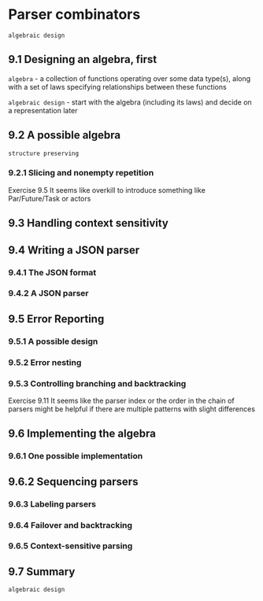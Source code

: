 # Parser combinators

`algebraic design`

## 9.1 Designing an algebra, first

`algebra` - a collection of functions operating over some data type(s), along with a set of laws specifying relationships between these functions

`algebraic design` - start with the algebra (including its laws) and decide on a representation later

## 9.2 A possible algebra

`structure preserving`

### 9.2.1 Slicing and nonempty repetition

Exercise 9.5 It seems like overkill to introduce something like Par/Future/Task or actors

## 9.3 Handling context sensitivity

## 9.4 Writing a JSON parser

### 9.4.1 The JSON format

### 9.4.2 A JSON parser

## 9.5 Error Reporting

### 9.5.1 A possible design

### 9.5.2 Error nesting   

### 9.5.3 Controlling branching and backtracking

Exercise 9.11 It seems like the parser index or the order in the chain of parsers might be helpful 
if there are multiple patterns with slight differences

## 9.6 Implementing the algebra

### 9.6.1 One possible implementation

## 9.6.2 Sequencing parsers

### 9.6.3 Labeling parsers

### 9.6.4 Failover and backtracking

### 9.6.5 Context-sensitive parsing

## 9.7 Summary

`algebraic design`
